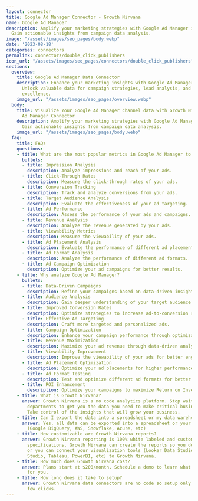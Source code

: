 ```yaml
---
layout: connector
title: Google Ad Manager Connector - Growth Nirvana
name: Google Ad Manager
description: Amplify your marketing strategies with Google Ad Manager integration.
  Gain actionable insights from campaign data analysis.
image: "/assets/images/seo_pages/body.webp"
date: '2023-08-18'
categories: connectors
permalink: connectors/double_click_publishers
icon_url: "/assets/images/seo_pages/connectors/double_click_publishers"
sections:
  overview:
    title: Google Ad Manager Data Connector
    description: Enhance your marketing insights with Google Ad Manager integration.
      Unlock valuable data for campaign strategies, lead analysis, and operational
      excellence.
    image_url: "/assets/images/seo_pages/overview.webp"
  body:
    title: Visualize Your Google Ad Manager channel data with Growth Nirvana's Google
      Ad Manager Connector
    description: Amplify your marketing strategies with Google Ad Manager integration.
      Gain actionable insights from campaign data analysis.
    image_url: "/assets/images/seo_pages/body.webp"
  faq:
    title: FAQs
    questions:
    - title: What are the most popular metrics in Google Ad Manager to analyze?
      bullets:
      - title: Impression Analysis
        description: Analyze impressions and reach of your ads.
      - title: Click-Through Rates
        description: Measure the click-through rates of your ads.
      - title: Conversion Tracking
        description: Track and analyze conversions from your ads.
      - title: Target Audience Analysis
        description: Evaluate the effectiveness of your ad targeting.
      - title: Ad Performance
        description: Assess the performance of your ads and campaigns.
      - title: Revenue Analysis
        description: Analyze the revenue generated by your ads.
      - title: Viewability Metrics
        description: Measure the viewability of your ads.
      - title: Ad Placement Analysis
        description: Evaluate the performance of different ad placements.
      - title: Ad Format Analysis
        description: Analyze the performance of different ad formats.
      - title: Ad Campaign Optimization
        description: Optimize your ad campaigns for better results.
    - title: Why analyze Google Ad Manager?
      bullets:
      - title: Data-Driven Campaigns
        description: Refine your campaigns based on data-driven insights.
      - title: Audience Analysis
        description: Gain deeper understanding of your target audience.
      - title: Improved Conversion Rates
        description: Optimize strategies to increase ad-to-conversion rates.
      - title: Effective Ad Targeting
        description: Craft more targeted and personalized ads.
      - title: Campaign Optimization
        description: Enhance your campaign performance through optimization strategies.
      - title: Revenue Maximization
        description: Maximize your ad revenue through data-driven analysis.
      - title: Viewability Improvement
        description: Improve the viewability of your ads for better engagement.
      - title: Ad Placement Optimization
        description: Optimize your ad placements for higher performance.
      - title: Ad Format Testing
        description: Test and optimize different ad formats for better results.
      - title: ROI Enhancement
        description: Optimize your campaigns to maximize Return on Investment.
    - title: What is Growth Nirvana?
      answer: Growth Nirvana is a no code analytics platform. Stop waiting for other
        departments to get you the data you need to make critical business decisions.
        Take control of the insights that will grow your business.
    - title: Can I export the data into a spreadsheet or my data warehouse?
      answer: Yes, all data can be exported into a spreadsheet or your data warehouse
        (Google BigQuery, AWS, Snowflake, Azure, etc)
    - title: How customizable are Growth Nirvana reports?
      answer: Growth Nirvana reporting is 100% white labeled and customized to your
        specifications. Growth Nirvana can create the reports so you don’t have to
        or you can connect your visualization tools (Looker Data Studio/Google Data
        Studio, Tableau, PowerBI, etc) to Growth Nirvana.
    - title: How much does Growth Nirvana cost?
      answer: Plans start at $200/month. Schedule a demo to learn what plan is best
        for you.
    - title: How long does it take to setup?
      answer: Growth Nirvana data connectors are no code so setup only requires a
        few clicks.
---
```


